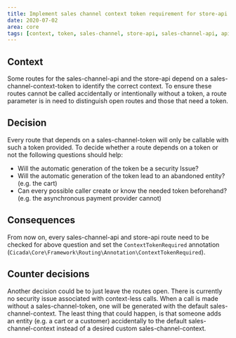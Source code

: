 ```yaml
---
title: Implement sales channel context token requirement for store-api and sales-channel-api
date: 2020-07-02
area: core
tags: [context, token, sales-channel, store-api, sales-channel-api, api]
---
```


## Context
Some routes for the sales-channel-api and the store-api depend on a sales-channel-context-token to identify the correct context.
To ensure these routes cannot be called accidentally or intentionally without a token, a route parameter is in need to distinguish open routes and those that need a token.

## Decision
Every route that depends on a sales-channel-token will only be callable with such a token provided. 
To decide whether a route depends on a token or not the following questions should help:  

* Will the automatic generation of the token be a security Issue?
* Will the automatic generation of the token lead to an abandoned entity? (e.g. the cart)
* Can every possible caller create or know the needed token beforehand? (e.g. the asynchronous payment provider cannot) 


## Consequences
From now on, every sales-channel-api and store-api route need to be checked for above question and set the `ContextTokenRequired` annotation (`Cicada\Core\Framework\Routing\Annotation\ContextTokenRequired`). 

## Counter decisions
Another decision could be to just leave the routes open. There is currently no security issue associated with context-less calls.
When a call is made without a sales-channel-token, one will be generated with the default sales-channel-context.
The least thing that could happen, is that someone adds an entity (e.g. a cart or a customer) accidentally to the default sales-channel-context instead of a desired custom sales-channel-context.
